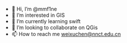 - 👋 Hi, I’m @mmf1ne
- 👀 I’m interested in GIS
- 🌱 I’m currently learning swift
- 💞️ I’m looking to collaborate on QGis
- 📫 How to reach me weixuchen@nnct.edu.cn

<!---
mmf1ne/mmf1ne is a ✨ special ✨ repository because its `README.md` (this file) appears on your GitHub profile.
You can click the Preview link to take a look at your changes.
--->

